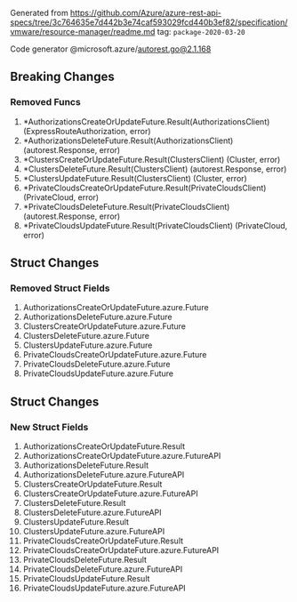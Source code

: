 Generated from https://github.com/Azure/azure-rest-api-specs/tree/3c764635e7d442b3e74caf593029fcd440b3ef82/specification/vmware/resource-manager/readme.md tag: `package-2020-03-20`

Code generator @microsoft.azure/autorest.go@2.1.168

## Breaking Changes

### Removed Funcs

1. *AuthorizationsCreateOrUpdateFuture.Result(AuthorizationsClient) (ExpressRouteAuthorization, error)
1. *AuthorizationsDeleteFuture.Result(AuthorizationsClient) (autorest.Response, error)
1. *ClustersCreateOrUpdateFuture.Result(ClustersClient) (Cluster, error)
1. *ClustersDeleteFuture.Result(ClustersClient) (autorest.Response, error)
1. *ClustersUpdateFuture.Result(ClustersClient) (Cluster, error)
1. *PrivateCloudsCreateOrUpdateFuture.Result(PrivateCloudsClient) (PrivateCloud, error)
1. *PrivateCloudsDeleteFuture.Result(PrivateCloudsClient) (autorest.Response, error)
1. *PrivateCloudsUpdateFuture.Result(PrivateCloudsClient) (PrivateCloud, error)

## Struct Changes

### Removed Struct Fields

1. AuthorizationsCreateOrUpdateFuture.azure.Future
1. AuthorizationsDeleteFuture.azure.Future
1. ClustersCreateOrUpdateFuture.azure.Future
1. ClustersDeleteFuture.azure.Future
1. ClustersUpdateFuture.azure.Future
1. PrivateCloudsCreateOrUpdateFuture.azure.Future
1. PrivateCloudsDeleteFuture.azure.Future
1. PrivateCloudsUpdateFuture.azure.Future

## Struct Changes

### New Struct Fields

1. AuthorizationsCreateOrUpdateFuture.Result
1. AuthorizationsCreateOrUpdateFuture.azure.FutureAPI
1. AuthorizationsDeleteFuture.Result
1. AuthorizationsDeleteFuture.azure.FutureAPI
1. ClustersCreateOrUpdateFuture.Result
1. ClustersCreateOrUpdateFuture.azure.FutureAPI
1. ClustersDeleteFuture.Result
1. ClustersDeleteFuture.azure.FutureAPI
1. ClustersUpdateFuture.Result
1. ClustersUpdateFuture.azure.FutureAPI
1. PrivateCloudsCreateOrUpdateFuture.Result
1. PrivateCloudsCreateOrUpdateFuture.azure.FutureAPI
1. PrivateCloudsDeleteFuture.Result
1. PrivateCloudsDeleteFuture.azure.FutureAPI
1. PrivateCloudsUpdateFuture.Result
1. PrivateCloudsUpdateFuture.azure.FutureAPI
